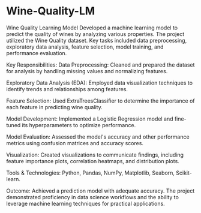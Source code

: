 # Wine-Quality-LM
Wine Quality Learning Model
Developed a machine learning model to predict the quality of wines by analyzing various properties. The project utilized the Wine Quality dataset. Key tasks included data preprocessing, exploratory data analysis, feature selection, model training, and performance evaluation.

Key Responsibilities:
Data Preprocessing: Cleaned and prepared the dataset for analysis by handling missing values and normalizing features.

Exploratory Data Analysis (EDA): Employed data visualization techniques to identify trends and relationships among features.

Feature Selection: Used ExtraTreesClassifier to determine the importance of each feature in predicting wine quality.

Model Development: Implemented a Logistic Regression model and fine-tuned its hyperparameters to optimize performance.

Model Evaluation: Assessed the model's accuracy and other performance metrics using confusion matrices and accuracy scores.

Visualization: Created visualizations to communicate findings, including feature importance plots, correlation heatmaps, and distribution plots.

Tools & Technologies: Python, Pandas, NumPy, Matplotlib, Seaborn, Scikit-learn.

Outcome:
Achieved a prediction model with adequate accuracy. The project demonstrated proficiency in data science workflows and the ability to leverage machine learning techniques for practical applications.

